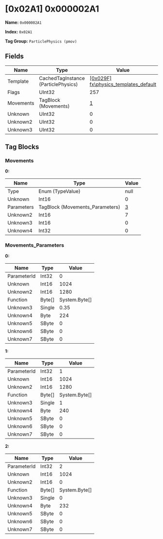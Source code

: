 # [0x02A1] 0x000002A1

**Name:** ```0x000002A1```

**Index:** ```0x02A1```

**Tag Group:** ```ParticlePhysics (pmov)```

## Fields

Name	| Type	| Value
---	|---	|---	|
Template	|CachedTagInstance (ParticlePhysics)	|[[0x029F] fx\physics_templates\_default](../ParticlePhysics/029F.md)
Flags	|UInt32	|257
Movements	|TagBlock (Movements)	|[1](#movements)
Unknown	|UInt32	|0
Unknown2	|UInt32	|0
Unknown3	|UInt32	|0


## Tag Blocks

### Movements

**0:**

Name	| Type	| Value
---	|---	|---	|
Type	|Enum (TypeValue)	|null
Unknown	|Int16	|0
Parameters	|TagBlock (Movements_Parameters)	|[3](#movements_parameters)
Unknown2	|Int16	|7
Unknown3	|Int16	|0
Unknown4	|Int32	|0


### Movements_Parameters

**0:**

Name	| Type	| Value
---	|---	|---	|
ParameterId	|Int32	|0
Unknown	|Int16	|1024
Unknown2	|Int16	|1280
Function	|Byte[]	|System.Byte[]
Unknown3	|Single	|0.35
Unknown4	|Byte	|224
Unknown5	|SByte	|0
Unknown6	|SByte	|0
Unknown7	|SByte	|0


**1:**

Name	| Type	| Value
---	|---	|---	|
ParameterId	|Int32	|1
Unknown	|Int16	|1024
Unknown2	|Int16	|1280
Function	|Byte[]	|System.Byte[]
Unknown3	|Single	|1
Unknown4	|Byte	|240
Unknown5	|SByte	|0
Unknown6	|SByte	|0
Unknown7	|SByte	|0


**2:**

Name	| Type	| Value
---	|---	|---	|
ParameterId	|Int32	|2
Unknown	|Int16	|1024
Unknown2	|Int16	|0
Function	|Byte[]	|System.Byte[]
Unknown3	|Single	|0
Unknown4	|Byte	|232
Unknown5	|SByte	|0
Unknown6	|SByte	|0
Unknown7	|SByte	|0


